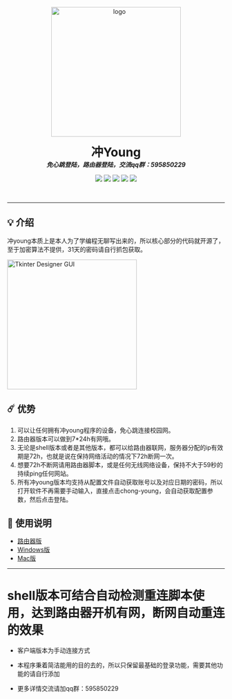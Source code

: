 <p align="center">
  <img width="300" src="https://github.com/dapaoxixixi/feiyoung/blob/main/Image/ws.jpg" alt="logo">
  <h1 align="center" style="margin: 0 auto 0 auto;">冲Young</h1>
  <h5 align="center" style="margin: 0 auto 0 auto;">免心跳登陆，路由器登陆，交流qq群：595850229</h5>
  </p>

  <p align="center">
    <img src="https://img.shields.io/github/last-commit/dapaoxixixi/feiyoung">
    <img src="https://tokei.rs/b1/github/dapaoxixixi/feiyoung">
    <img src="https://img.shields.io/github/contributors/dapaoxixixi/feiyoung">
    <img src="https://img.shields.io/github/issues/dapaoxixixi/feiyoung?label=issues">
    <img src="https://img.shields.io/github/stars/dapaoxixixi/feiyoung">
  </p>
  
  <br>
  
___ 

## 💡 介绍

冲young本质上是本人为了学编程无聊写出来的，所以核心部分的代码就开源了，至于加密算法不提供，31天的密码请自行抓包获取。

<img width="300" alt="Tkinter Designer GUI" src="https://github.com/dapaoxixixi/feiyoung/blob/main/Image/pc1.png">

## ☄️  优势

1. 可以让任何拥有冲young程序的设备，免心跳连接校园网。
2. 路由器版本可以做到7*24h有网哦。
3. 无论是shell版本或者是其他版本，都可以给路由器联网，服务器分配的ip有效期是72h，也就是说在保持网络活动的情况下72h断网一次。
4. 想要72h不断网请用路由器脚本，或是任何无线网络设备，保持不大于59秒的持续ping任何网站。
5. 所有冲young版本均支持从配置文件自动获取账号以及对应日期的密码，所以打开软件不再需要手动输入，直接点击chong-young，会自动获取配置参数，然后点击登陆。

## 🦋 使用说明

- [路由器版](/.md)
- [Windows版](/.md)
- [Mac版](/.md)

___

# 

# shell版本可结合自动检测重连脚本使用，达到路由器开机有网，断网自动重连的效果

 * 客户端版本为手动连接方式

 * 本程序秉着简洁能用的目的去的，所以只保留最基础的登录功能，需要其他功能的请自行添加

 * 更多详情交流请加qq群：595850229

